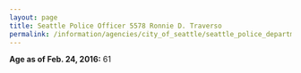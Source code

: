 ```yaml
---
layout: page
title: Seattle Police Officer 5578 Ronnie D. Traverso
permalink: /information/agencies/city_of_seattle/seattle_police_department/copbook/5578/
---
```


**Age as of Feb. 24, 2016:** 61
